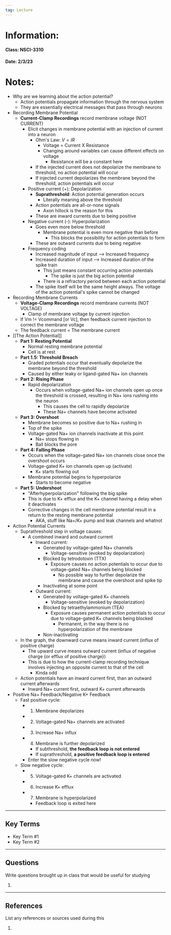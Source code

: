 ```yaml
---
tag: Lecture
---
```

# Information:

#### Class: NSCI-3310

#### Date: 2/3/23

# Notes:

- Why are we learning about the action potential?
    - Action potentials propagate information through the nervous system
    - They are essentially electrical messages that pass through neurons
- Recording Membrane Potential
    - **Current-Clamp Recordings** record membrane voltage (NOT CURRENT)
        - Elicit changes in membrane potential with an injection of current into a neuron
            - Ohm's Law: $V = IR$
                - Voltage = Current X Resistance
                - Changing around variables can cause different effects on voltage
                    - Resistance will be a constant here
            - If the injected current does not depolarize the membrane to threshold, no action potential will occur
            - If injected current depolarizes the membrane beyond the threshold, action potentials will occur
        - Positive current (+): Depolarization
            - **Suprathreshold**: Action potential generation occurs
                - Literally meaning above the threshold
            - Action potentials are all-or-none signals
                - Axon hillock is the reason for this
            - These are inward currents due to being positive
        - Negative current (-): Hyperpolarization
            - Goes even more below threshold
                - Membrane potential is even more negative than before
                    - This blocks the possibility for action potentials to form
            - These are outward currents due to being negative
        - Frequency coding
            - Increased magnitude of input --> Increased frequency
            - Increased duration of input --> Increased duration of the spike train
                - This just means constant occurring action potentials
                    - The spike is just the big action potential
                - There is a refractory period between each action potential
            - The spike itself will be the same height always. The voltage of the action potential's spike cannot be changed
- Recording Membrane Currents
    - **Voltage-Clamp Recordings** record membrane currents (NOT VOLTAGE)
        - Clamp of membrane voltage by current injection
    - If Vm != Vcommand [or Vc], then feedback current injection to correct the membrane voltage
    - The feedback current = The membrane current
- [[The Action Potential]]
    - **Part 1: Resting Potential**
        - Normal resting membrane potential
        - Cell is at rest
    - **Part 1.5: Threshold Breach**
        - Graded potentials occur that eventually depolarize the membrane beyond the threshold
        - Caused by either leaky or ligand-gated Na+ ion channels
    - **Part 2: Rising Phase**
        - Rapid depolarization
            - Occurs when voltage-gated Na+ ion channels open up once the threshold is crossed, resulting in Na+ ions rushing into the neuron
                - This causes the cell to rapidly depolarize
                - These Na+ channels have become activated
    - **Part 3: Overshoot**
        - Membrane becomes so positive due to Na+ rushing in
        - Top of the spike
        - Voltage-gated Na+ ion channels inactivate at this point
            - Na+ stops flowing in
            - Ball blocks the pore
    - **Part 4: Falling Phase**
        - Occurs when the voltage-gated Na+ ion channels close once the overshoot occurs
        - Voltage-gated K+ ion channels open up (activate)
            - K+ starts flowing out
        - Membrane potential begins to hyperpolarize
            - Starts to become negative
    - **Part 5: Undershoot**
        - "Afterhyperpolarization" following the big spike
        - This is due to K+ efflux and the K+ channel having a delay when it deactivates
        - Corrective changes in the cell membrane potential result in a return to the resting membrane potential
            - AKA, stuff like Na+/K+ pump and leak channels and whatnot
- Action Potential Currents
    - Suprathreshold step in voltage causes:
        - A combined inward and outward current
            - Inward current:
                - Generated by voltage-gated Na+ channels
                    - Voltage-sensitive (evoked by depolarization)
                - Blocked by tetrodotoxin (TTX)
                    - Exposure causes no action potentials to occur due to voltage-gated Na+ channels being blocked
                        - No possible way to further depolarize the membrane and cause the overshoot and spike tip
                - Inactivating at some point
            - Outward current:
                - Generated by voltage-gated K+ channels
                    - Voltage-sensitive (evoked by depolarization)
                - Blocked by tetraethylammonium (TEA)
                    - Exposure causes permanent action potentials to occur due to voltage-gated K+ channels being blocked
                        - Permanent, in the way there is no hyperpolarization of the membrane
                - Non-inactivating
    - In the graph, the downward curve means inward current (influx of positive charge)
        - The upward curve means outward current (influx of negative charge {or efflux of positive charge})
        - This is due to how the current-clamp recording technique involves injecting an opposite current to that of the cell
            - Kinda odd
    - Action potentials have an inward current first, than an outward current afterwards
        - Inward Na+ current first, outward K+ current afterwards
- Positive Na+ Feedback/Negative K+ Feedback
    - Fast positive cycle:
        - 1. Membrane depolarizes
        - 2. Voltage-gated Na+ channels are activated
        - 3. Increase Na+ influx
        - 4. Membrane is further depolarized
            - If subthreshold, **the feedback loop is not entered**
            - If suprathreshold, **a positive feedback loop is entered**
        - Enter the slow negative cycle now!
    - Slow negative cycle:
        - 5. Voltage-gated K+ channels are activated
        - 6. Increase K+ efflux
        - 7. Membrane is hyperpolarized
            - Feedback loop is exited here
---

## Key Terms

- Key Term #1
- Key Term #2

---

## Questions

Write questions brought up in class that would be useful for studying

1.

---

## References

List any references or sources used during this

1.